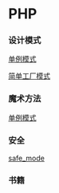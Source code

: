 PHP
====================

### 设计模式
[单例模式](design_pattern/singleton.php)

[简单工厂模式](design_pattern/simple_factory.php)

### 魔术方法
[单例模式](magic_methods.php)

### 安全
[safe_mode](safe/safe_mode.md)

### 书籍
